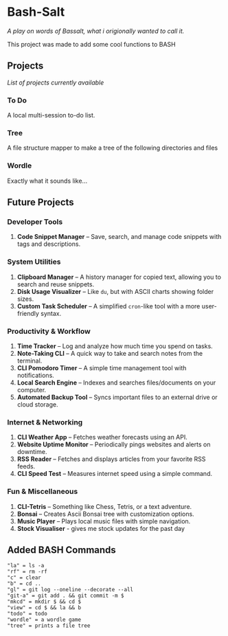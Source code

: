 # Bash-Salt

_A play on words of Bassalt, what i origionally wanted to call it._

This project was made to add some cool functions to BASH

## Projects

_List of projects currently available_

### To Do

A local multi-session to-do list.

### Tree

A file structure mapper to make a tree of the following directories and files

### Wordle

Exactly what it sounds like...

## Future Projects

### **Developer Tools**

1. **Code Snippet Manager** – Save, search, and manage code snippets with tags and descriptions.

### **System Utilities**

1. **Clipboard Manager** – A history manager for copied text, allowing you to search and reuse snippets.
2. **Disk Usage Visualizer** – Like `du`, but with ASCII charts showing folder sizes.
3. **Custom Task Scheduler** – A simplified `cron`-like tool with a more user-friendly syntax.

### **Productivity & Workflow**

1. **Time Tracker** – Log and analyze how much time you spend on tasks.
2. **Note-Taking CLI** – A quick way to take and search notes from the terminal.
3. **CLI Pomodoro Timer** – A simple time management tool with notifications.
4. **Local Search Engine** – Indexes and searches files/documents on your computer.
5. **Automated Backup Tool** – Syncs important files to an external drive or cloud storage.

### **Internet & Networking**

1. **CLI Weather App** – Fetches weather forecasts using an API.
2. **Website Uptime Monitor** – Periodically pings websites and alerts on downtime.
3. **RSS Reader** – Fetches and displays articles from your favorite RSS feeds.
4. **CLI Speed Test** – Measures internet speed using a simple command.

### **Fun & Miscellaneous**

1. **CLI-Tetris** – Something like Chess, Tetris, or a text adventure.
2. **Bonsai** – Creates Ascii Bonsai tree with customization options.
3. **Music Player** – Plays local music files with simple navigation.
4. **Stock Visualiser** - gives me stock updates for the past day

## Added BASH Commands

    "la" = ls -a
    "rf" = rm -rf
    "c" = clear
    "b" = cd ..
    "gl" = git log --oneline --decorate --all
    "git-a" = git add . && git commit -m $
    "mkcd" = mkdir $ && cd $
    "view" = cd $ && la && b
    "todo" = todo
    "wordle" = a wordle game
    "tree" = prints a file tree
